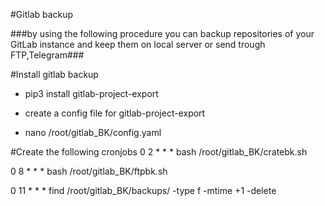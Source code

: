 #Gitlab backup

###by using the following procedure you can backup repositories of your GitLab instance and keep them on local server or send trough FTP,Telegram###


#Install gitlab backup

- pip3 install gitlab-project-export

- create a config file for gitlab-project-export

- nano /root/gitlab_BK/config.yaml


#Create the following cronjobs
0 2 * * * bash /root/gitlab_BK/cratebk.sh

0 8 * * * bash /root/gitlab_BK/ftpbk.sh

0 11 * * * find /root/gitlab_BK/backups/ -type f -mtime +1 -delete
